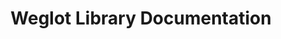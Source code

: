 ---
title: Weglot Library Documentation

language_tabs: # must be one of https://git.io/vQNgJ
  - shell
  - php

toc_footers:
  - <a href="https://dashboard.weglot.com/register">Sign Up for a Weglot API Key</a>
  - <a href="https://github.com/weglot">Documentation by Weglot</a>

includes:
  - introduction
  - authentification
  - endpoints/header
  - endpoints/translate
  - endpoints/status
  - resources/header
  - resources/bottype
  - resources/wordtype
  - parser
  - caching

search: true
---
